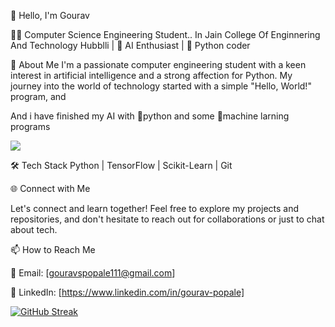 👋 Hello, I'm Gourav

👨‍💻 Computer Science Engineering Student.. In Jain College Of Enginnering And Technology Hubblli | 🤖 AI Enthusiast | 🐍 Python coder 

🌟 About Me
I'm a passionate computer engineering student with a keen interest in artificial intelligence and a strong affection for Python. My journey into the world of technology started with a simple "Hello, World!" program, and 

And i have finished my AI with 🐍python and some 🤖machine larning programs

[![](https://img.shields.io/badge/AI%20With-%20Python-cyan)]()

🛠️ Tech Stack
Python | TensorFlow | Scikit-Learn | Git

🌐 Connect with Me

Let's connect and learn together! Feel free to explore my projects and repositories, and don't hesitate to reach out for collaborations or just to chat about tech.

📫 How to Reach Me

📧 Email: [gouravspopale111@gmail.com]

💼 LinkedIn: [[](https://www.linkedin.com/in/gourav-popale)https://www.linkedin.com/in/gourav-popale]



[![GitHub Streak](https://streak-stats.demolab.com/?user=Gouravspopale)](https://git.io/streak-stats)


